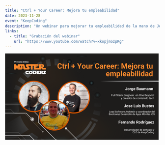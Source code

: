 ```yaml
---
title: "Ctrl + Your Career: Mejora tu empleabilidad"
date: 2023-11-28
event: "KeepCoding"
description: "Un webinar para mejorar tu empleabilidad de la mano de Jorge Baumann Full Stack Engineer, Jose Luis Bustos, coordinador del Bootcamp Desarrollo de Apps Móviles IOS y Fernando Rodriguez CLO de KeepCoding."
links:
  - title: "Grabación del webinar"
    url: "https://www.youtube.com/watch?v=xkopjmozpKg"
---
```


![Webinar KeepCoding - Mejora tu empleabilidad](../../assets/talks/keepcoding-empleabilidad/main.png)
